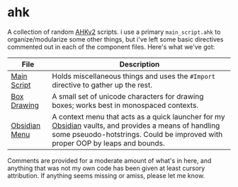 # ahk

A collection of random [AHKv2](https://www.autohotkey.com/v2/) scripts. i use a primary `main_script.ahk` to organize/modularize some other things, but i've left some basic directives commented out in each of the component files. Here's what we've got:

| File | Description |
| --- | --- |
| [Main Script](main_script.ahk) | Holds miscellaneous things and uses the `#Import` directive to gather up the rest. |
| [Box Drawing](box_drawing.ahk) | A small set of unicode characters for drawing boxes; works best in monospaced contexts. |
| [Obsidian Menu](obsidian_menu.ahk) | A context menu that acts as a quick launcher for my [Obsidian](https://www.obsidian.md) vaults, and provides a means of handling some pseuodo-hotstrings. Could be improved with proper OOP by leaps and bounds. |

Comments are provided for a moderate amount of what's in here, and anything that was not my own code has been given at least cursory attribution. If anything seems missing or amiss, please let me know.
